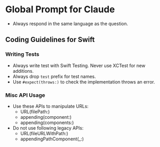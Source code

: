 # Global Prompt for Claude

- Always respond in the same language as the question.

## Coding Guidelines for Swift

### Writing Tests

- Always write test with Swift Testing. Never use XCTest for new additions.
- Always drop `test` prefix for test names.
- Use `#expect(throws:)` to check the implementation throws an error.

### Misc API Usage

- Use these APIs to manipulate URLs:
    - URL(filePath:)
    - appending(component:) 
    - appending(components:)
- Do not use following legacy APIs:
    - URL(fileURLWithPath:)
    - appendingPathComponent(_:)


